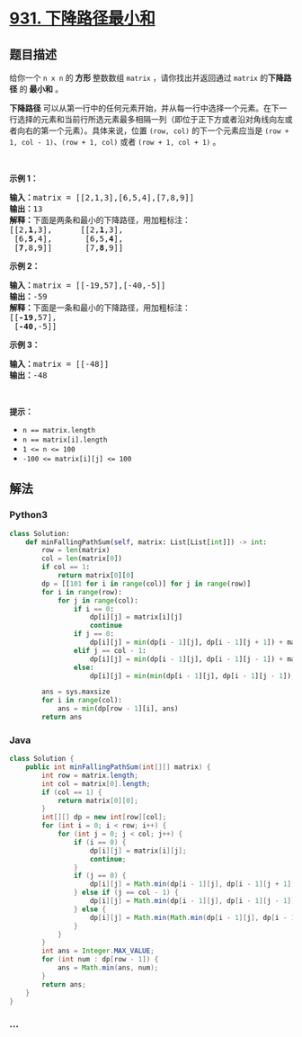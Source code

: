 # [931. 下降路径最小和](https://leetcode-cn.com/problems/minimum-falling-path-sum)



## 题目描述

<!-- 这里写题目描述 -->

<p>给你一个 <code>n x n</code> 的<strong> 方形 </strong>整数数组 <code>matrix</code> ，请你找出并返回通过 <code>matrix</code> 的<strong>下降路径</strong><em> </em>的<strong> </strong><strong>最小和</strong> 。</p>

<p><strong>下降路径</strong> 可以从第一行中的任何元素开始，并从每一行中选择一个元素。在下一行选择的元素和当前行所选元素最多相隔一列（即位于正下方或者沿对角线向左或者向右的第一个元素）。具体来说，位置 <code>(row, col)</code> 的下一个元素应当是 <code>(row + 1, col - 1)</code>、<code>(row + 1, col)</code> 或者 <code>(row + 1, col + 1)</code> 。</p>

<p> </p>

<p><strong>示例 1：</strong></p>

<pre>
<strong>输入：</strong>matrix = [[2,1,3],[6,5,4],[7,8,9]]
<strong>输出：</strong>13
<strong>解释：</strong>下面是两条和最小的下降路径，用加粗标注：
[[2,<strong>1</strong>,3],      [[2,<strong>1</strong>,3],
 [6,<strong>5</strong>,4],       [6,5,<strong>4</strong>],
 [<strong>7</strong>,8,9]]       [7,<strong>8</strong>,9]]
</pre>

<p><strong>示例 2：</strong></p>

<pre>
<strong>输入：</strong>matrix = [[-19,57],[-40,-5]]
<strong>输出：</strong>-59
<strong>解释：</strong>下面是一条和最小的下降路径，用加粗标注：
[[<strong>-19</strong>,57],
 [<strong>-40</strong>,-5]]
</pre>

<p><strong>示例 3：</strong></p>

<pre>
<strong>输入：</strong>matrix = [[-48]]
<strong>输出：</strong>-48
</pre>

<p> </p>

<p><strong>提示：</strong></p>

<ul>
	<li><code>n == matrix.length</code></li>
	<li><code>n == matrix[i].length</code></li>
	<li><code>1 <= n <= 100</code></li>
	<li><code>-100 <= matrix[i][j] <= 100</code></li>
</ul>


## 解法

<!-- 这里可写通用的实现逻辑 -->

<!-- tabs:start -->

### **Python3**

<!-- 这里可写当前语言的特殊实现逻辑 -->

```python
class Solution:
    def minFallingPathSum(self, matrix: List[List[int]]) -> int:
        row = len(matrix)
        col = len(matrix[0])
        if col == 1:
            return matrix[0][0]
        dp = [[101 for i in range(col)] for j in range(row)]
        for i in range(row):
            for j in range(col):
                if i == 0:
                    dp[i][j] = matrix[i][j]
                    continue
                if j == 0:
                    dp[i][j] = min(dp[i - 1][j], dp[i - 1][j + 1]) + matrix[i][j]
                elif j == col - 1:
                    dp[i][j] = min(dp[i - 1][j], dp[i - 1][j - 1]) + matrix[i][j]
                else:
                    dp[i][j] = min(min(dp[i - 1][j], dp[i - 1][j - 1]), dp[i - 1][j + 1]) + matrix[i][j]

        ans = sys.maxsize
        for i in range(col):
            ans = min(dp[row - 1][i], ans)
        return ans
```

### **Java**

<!-- 这里可写当前语言的特殊实现逻辑 -->

```java
class Solution {
    public int minFallingPathSum(int[][] matrix) {
        int row = matrix.length;
        int col = matrix[0].length;
        if (col == 1) {
            return matrix[0][0];
        }
        int[][] dp = new int[row][col];
        for (int i = 0; i < row; i++) {
            for (int j = 0; j < col; j++) {
                if (i == 0) {
                    dp[i][j] = matrix[i][j];
                    continue;
                }
                if (j == 0) {
                    dp[i][j] = Math.min(dp[i - 1][j], dp[i - 1][j + 1]) + matrix[i][j];
                } else if (j == col - 1) {
                    dp[i][j] = Math.min(dp[i - 1][j], dp[i - 1][j - 1]) + matrix[i][j];
                } else {
                    dp[i][j] = Math.min(Math.min(dp[i - 1][j], dp[i - 1][j - 1]), dp[i - 1][j + 1]) + matrix[i][j];
                }
            }
        }
        int ans = Integer.MAX_VALUE;
        for (int num : dp[row - 1]) {
            ans = Math.min(ans, num);
        }
        return ans;
    }
}
```

### **...**

```

```

<!-- tabs:end -->
